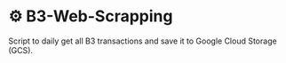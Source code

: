 # :gear: B3-Web-Scrapping
Script to daily get all B3 transactions and save it to Google Cloud Storage (GCS).
